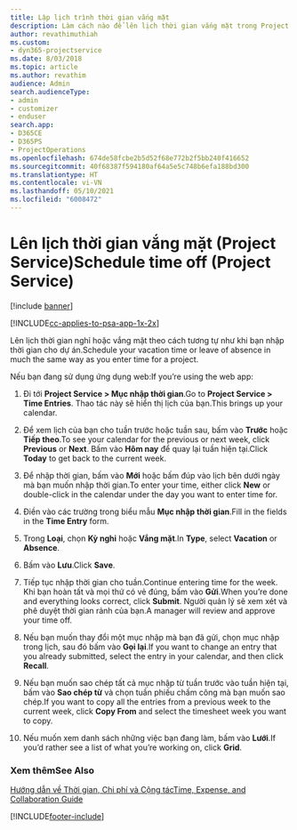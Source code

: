 ```yaml
---
title: Lập lịch trình thời gian vắng mặt
description: Làm cách nào để lên lịch thời gian vắng mặt trong Project Service
author: revathimuthiah
ms.custom:
- dyn365-projectservice
ms.date: 8/03/2018
ms.topic: article
ms.author: revathim
audience: Admin
search.audienceType:
- admin
- customizer
- enduser
search.app:
- D365CE
- D365PS
- ProjectOperations
ms.openlocfilehash: 674de58fcbe2b5d52f68e772b2f5bb240f416652
ms.sourcegitcommit: 40f68387f594180af64a5e5c748b6efa188bd300
ms.translationtype: HT
ms.contentlocale: vi-VN
ms.lasthandoff: 05/10/2021
ms.locfileid: "6008472"
---
```

# <a name="schedule-time-off-project-service"></a><span data-ttu-id="23bd3-103">Lên lịch thời gian vắng mặt (Project Service)</span><span class="sxs-lookup"><span data-stu-id="23bd3-103">Schedule time off (Project Service)</span></span>

[!include [banner](../includes/psa-now-project-operations.md)]

[!INCLUDE[cc-applies-to-psa-app-1x-2x](../includes/cc-applies-to-psa-app-1x-2x.md)]

<span data-ttu-id="23bd3-104">Lên lịch thời gian nghỉ hoặc vắng mặt theo cách tương tự như khi bạn nhập thời gian cho dự án.</span><span class="sxs-lookup"><span data-stu-id="23bd3-104">Schedule your vacation time or leave of absence in much the same way as you enter time for a project.</span></span>  
  
 <span data-ttu-id="23bd3-105">Nếu bạn đang sử dụng ứng dụng web:</span><span class="sxs-lookup"><span data-stu-id="23bd3-105">If you’re using the web app:</span></span>  
  
1.  <span data-ttu-id="23bd3-106">Đi tới **Project Service > Mục nhập thời gian**.</span><span class="sxs-lookup"><span data-stu-id="23bd3-106">Go to **Project Service > Time Entries**.</span></span> <span data-ttu-id="23bd3-107">Thao tác này sẽ hiển thị lịch của bạn.</span><span class="sxs-lookup"><span data-stu-id="23bd3-107">This brings up your calendar.</span></span>  
  
2.  <span data-ttu-id="23bd3-108">Để xem lịch của bạn cho tuần trước hoặc tuần sau, bấm vào **Trước** hoặc **Tiếp theo**.</span><span class="sxs-lookup"><span data-stu-id="23bd3-108">To see your calendar for the previous or next week, click **Previous** or **Next**.</span></span> <span data-ttu-id="23bd3-109">Bấm vào **Hôm nay** để quay lại tuần hiện tại.</span><span class="sxs-lookup"><span data-stu-id="23bd3-109">Click **Today** to get back to the current week.</span></span>  
  
3.  <span data-ttu-id="23bd3-110">Để nhập thời gian, bấm vào **Mới** hoặc bấm đúp vào lịch bên dưới ngày mà bạn muốn nhập thời gian.</span><span class="sxs-lookup"><span data-stu-id="23bd3-110">To enter your time, either click **New** or double-click in the calendar under the day you want to enter time for.</span></span>  
  
4.  <span data-ttu-id="23bd3-111">Điền vào các trường trong biểu mẫu **Mục nhập thời gian**.</span><span class="sxs-lookup"><span data-stu-id="23bd3-111">Fill in the fields in the **Time Entry** form.</span></span>  
  
5.  <span data-ttu-id="23bd3-112">Trong **Loại**, chọn **Kỳ nghỉ** hoặc **Vắng mặt**.</span><span class="sxs-lookup"><span data-stu-id="23bd3-112">In **Type**, select **Vacation** or **Absence**.</span></span>  
  
6.  <span data-ttu-id="23bd3-113">Bấm vào **Lưu**.</span><span class="sxs-lookup"><span data-stu-id="23bd3-113">Click **Save**.</span></span>  
  
7.  <span data-ttu-id="23bd3-114">Tiếp tục nhập thời gian cho tuần.</span><span class="sxs-lookup"><span data-stu-id="23bd3-114">Continue entering time for the week.</span></span> <span data-ttu-id="23bd3-115">Khi bạn hoàn tất và mọi thứ có vẻ đúng, bấm vào **Gửi**.</span><span class="sxs-lookup"><span data-stu-id="23bd3-115">When you’re done and everything looks correct, click **Submit**.</span></span> <span data-ttu-id="23bd3-116">Người quản lý sẽ xem xét và phê duyệt thời gian rảnh của bạn.</span><span class="sxs-lookup"><span data-stu-id="23bd3-116">A manager will review and approve your time off.</span></span>  
  
8.  <span data-ttu-id="23bd3-117">Nếu bạn muốn thay đổi một mục nhập mà bạn đã gửi, chọn mục nhập trong lịch, sau đó bấm vào **Gọi lại**.</span><span class="sxs-lookup"><span data-stu-id="23bd3-117">If you want to change an entry that you already submitted, select the entry in your calendar, and then click **Recall**.</span></span>  
  
9. <span data-ttu-id="23bd3-118">Nếu bạn muốn sao chép tất cả mục nhập từ tuần trước vào tuần hiện tại, bấm vào **Sao chép từ** và chọn tuần phiếu chấm công mà bạn muốn sao chép.</span><span class="sxs-lookup"><span data-stu-id="23bd3-118">If you want to copy all the entries from a previous week to the current week, click **Copy From** and select the timesheet week you want to copy.</span></span>  
  
10. <span data-ttu-id="23bd3-119">Nếu muốn xem danh sách những việc bạn đang làm, bấm vào **Lưới**.</span><span class="sxs-lookup"><span data-stu-id="23bd3-119">If you’d rather see a list of what you’re working on, click **Grid**.</span></span>  
  
### <a name="see-also"></a><span data-ttu-id="23bd3-120">Xem thêm</span><span class="sxs-lookup"><span data-stu-id="23bd3-120">See Also</span></span>  
 [<span data-ttu-id="23bd3-121">Hướng dẫn về Thời gian, Chi phí và Cộng tác</span><span class="sxs-lookup"><span data-stu-id="23bd3-121">Time, Expense, and Collaboration Guide</span></span>](../psa/time-expense-collaboration-guide.md)


[!INCLUDE[footer-include](../includes/footer-banner.md)]